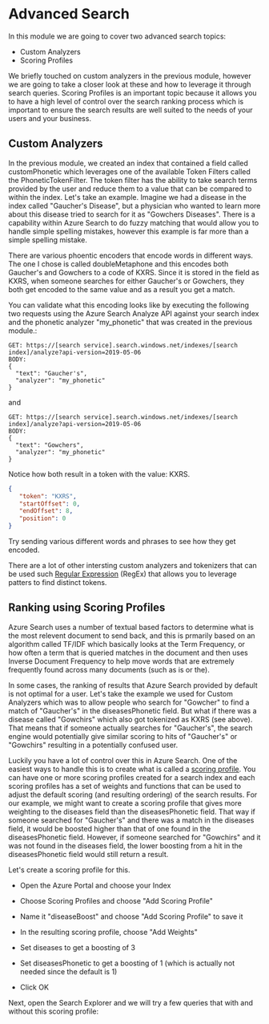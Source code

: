 # Advanced Search

In this module we are going to cover two advanced search topics:
* Custom Analyzers 
* Scoring Profiles

We briefly touched on custom analyzers in the previous module, however we are going to take a closer look at these and how to leverage it through search queries.  Scoring Profiles is an important topic because it allows you to have a high level of control over the search ranking process which is important to ensure the search results are well suited to the needs of your users and your business.

## Custom Analyzers

In the previous module, we created an index that contained a field called customPhonetic which leverages one of the available Token Filters called the PhoneticTokenFilter.  The token filter has the ability to take search terms provided by the user and reduce them to a value that can be compared to within the index.  Let's take an example.  Imagine we had a disease in the index called "Gaucher's Disease", but a physician who wanted to learn more about this disease tried to search for it as "Gowchers Diseases".  There is a capability within Azure Search to do fuzzy matching that would allow you to handle simple spelling mistakes, however this example is far more than a simple spelling mistake.  

There are various phoentic encoders that encode words in different ways.  The one I chose is called doubleMetaphone and this encodes both Gaucher's and Gowchers to a code of KXRS.  Since it is stored in the field as KXRS, when someone searches for either Gaucher's or Gowchers, they both get encoded to the same value and as a result you get a match.

You can validate what this encoding looks like by executing the following two requests using the Azure Search Analyze API against your search index and the phonetic analyzer "my_phonetic" that was created in the previous module.:

```
GET: https://[search service].search.windows.net/indexes/[search index]/analyze?api-version=2019-05-06
BODY:
{
  "text": "Gaucher's",
  "analyzer": "my_phonetic"
}
```
and
```
GET: https://[search service].search.windows.net/indexes/[search index]/analyze?api-version=2019-05-06
BODY:
{
  "text": "Gowchers",
  "analyzer": "my_phonetic"
}
```

Notice how both result in a token with the value: KXRS.

```json
{
   "token": "KXRS",
   "startOffset": 0,
   "endOffset": 8,
   "position": 0
}
```

Try sending various different words and phrases to see how they get encoded.

There are a lot of other intersting custom analyzers and tokenizers that can be used such [Regular Expression](https://docs.microsoft.com/en-us/azure/search/index-add-custom-analyzers#property-reference) (RegEx) that allows you to leverage patters to find distinct tokens.  

## Ranking using Scoring Profiles 

Azure Search uses a number of textual based factors to determine what is the most relevent document to send back, and this is prmarily based on an algorithm called TF/IDF which basically looks at the Term Frequency, or how often a term that is queried matches in the document and then uses Inverse Document Frequency to help move words that are extremely frequently found across many documents (such as is or the). 

In some cases, the ranking of results that Azure Search provided by default is not optimal for a user.  Let's take the example we used for Custom Analyzers which was to allow people who search for "Gowcher" to find a match of "Gaucher's" in the diseasesPhonetic field.  But what if there was a disease called "Gowchirs" which also got tokenized as KXRS (see above).  That means that if someone actually searches for "Gaucher's", the search engine would potentially give similar scoring to hits of "Gaucher's" or "Gowchirs" resulting in a potentially confused user.

Luckily you have a lot of control over this in Azure Search.  One of the easiest ways to handle this is to create what is called a [scoring profile](https://docs.microsoft.com/en-us/azure/search/index-add-scoring-profiles).  You can have one or more scoring profiles created for a search index and each scoring profiles has a set of weights and functions that can be used to adjust the default scoring (and resulting ordering) of the search results.  For our example, we might want to create a scoring profile that gives more weighting to the diseases field than the diseasesPhonetic field.  That way if someone searched for "Gaucher's" and there was a match in the diseases field, it would be boosted higher than that of one found in the diseasesPhonetic field.  However, if someone searched for "Gowchirs" and it was not found in the diseases field, the lower boosting from a hit in the diseasesPhonetic field would still return a result.

Let's create a scoring profile for this.  

* Open the Azure Portal and choose your Index
* Choose Scoring Profiles and choose "Add Scoring Profile"
* Name it "diseaseBoost" and choose "Add Scoring Profile" to save it

* In the resulting scoring profile, choose "Add Weights"
* Set diseases to get a boosting of 3
* Set diseasesPhonetic to get a boosting of 1 (which is actually not needed since the default is 1)
* Click OK

Next, open the Search Explorer and we will try a few queries that with and without this scoring profile:



